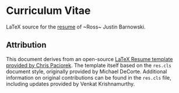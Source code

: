 # Curriculum Vitae

LaTeX source for the [resume](https://github.com/jbarno/resume/blob/main/resume.pdf) of ~Ross~ Justin Barnowski.


## Attribution

This document derives from an open-source [LaTeX Resume template provided by Chris
Paciorek](https://www.stat.berkeley.edu/~paciorek/computingTips/Latex_template_creating_CV_.html).
The template itself based on the `res.cls` document style, originally provided
by Michael DeCorte. Additional information on original contributions can be
found in the `res.cls` file, including updates provided by Venkat Krishnamurthy.

